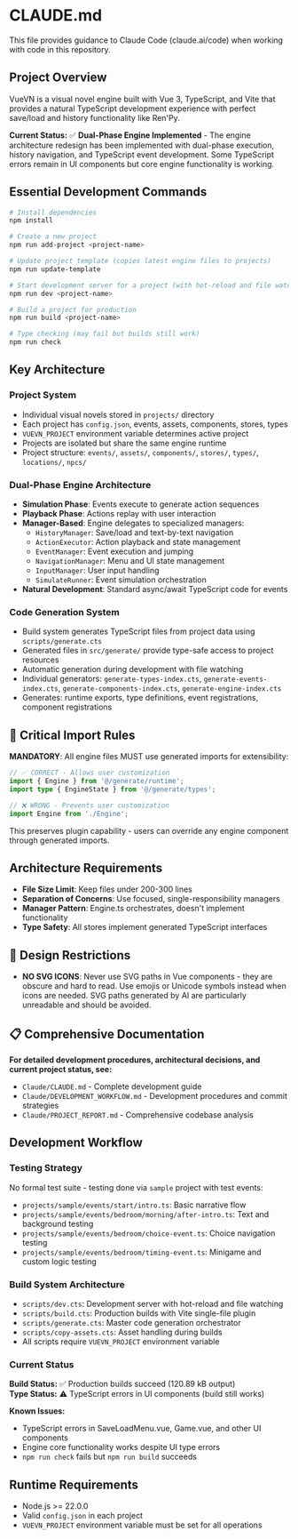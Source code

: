 # CLAUDE.md

This file provides guidance to Claude Code (claude.ai/code) when working with code in this repository.

## Project Overview

VueVN is a visual novel engine built with Vue 3, TypeScript, and Vite that provides a natural TypeScript development experience with perfect save/load and history functionality like Ren'Py.

**Current Status:** ✅ **Dual-Phase Engine Implemented** - The engine architecture redesign has been implemented with dual-phase execution, history navigation, and TypeScript event development. Some TypeScript errors remain in UI components but core engine functionality is working.

## Essential Development Commands

```bash
# Install dependencies
npm install

# Create a new project
npm run add-project <project-name>

# Update project template (copies latest engine files to projects)
npm run update-template

# Start development server for a project (with hot-reload and file watching)
npm run dev <project-name>

# Build a project for production
npm run build <project-name>

# Type checking (may fail but builds still work)
npm run check
```

## Key Architecture

### Project System
- Individual visual novels stored in `projects/` directory
- Each project has `config.json`, events, assets, components, stores, types
- `VUEVN_PROJECT` environment variable determines active project
- Projects are isolated but share the same engine runtime
- Project structure: `events/`, `assets/`, `components/`, `stores/`, `types/`, `locations/`, `npcs/`

### Dual-Phase Engine Architecture
- **Simulation Phase**: Events execute to generate action sequences
- **Playback Phase**: Actions replay with user interaction
- **Manager-Based**: Engine delegates to specialized managers:
  - `HistoryManager`: Save/load and text-by-text navigation
  - `ActionExecutor`: Action playback and state management  
  - `EventManager`: Event execution and jumping
  - `NavigationManager`: Menu and UI state management
  - `InputManager`: User input handling
  - `SimulateRunner`: Event simulation orchestration
- **Natural Development**: Standard async/await TypeScript code for events

### Code Generation System
- Build system generates TypeScript files from project data using `scripts/generate.cts`
- Generated files in `src/generate/` provide type-safe access to project resources
- Automatic generation during development with file watching
- Individual generators: `generate-types-index.cts`, `generate-events-index.cts`, `generate-components-index.cts`, `generate-engine-index.cts`
- Generates: runtime exports, type definitions, event registrations, component registrations

## 🚨 Critical Import Rules

**MANDATORY**: All engine files MUST use generated imports for extensibility:

```typescript
// ✅ CORRECT - Allows user customization
import { Engine } from '@/generate/runtime';
import type { EngineState } from '@/generate/types';

// ❌ WRONG - Prevents user customization  
import Engine from './Engine';
```

This preserves plugin capability - users can override any engine component through generated imports.

## Architecture Requirements

- **File Size Limit**: Keep files under 200-300 lines
- **Separation of Concerns**: Use focused, single-responsibility managers
- **Manager Pattern**: Engine.ts orchestrates, doesn't implement functionality
- **Type Safety**: All stores implement generated TypeScript interfaces

## 🚫 Design Restrictions

- **NO SVG ICONS**: Never use SVG paths in Vue components - they are obscure and hard to read. Use emojis or Unicode symbols instead when icons are needed. SVG paths generated by AI are particularly unreadable and should be avoided.

## 📋 Comprehensive Documentation

**For detailed development procedures, architectural decisions, and current project status, see:**
- `Claude/CLAUDE.md` - Complete development guide
- `Claude/DEVELOPMENT_WORKFLOW.md` - Development procedures and commit strategies
- `Claude/PROJECT_REPORT.md` - Comprehensive codebase analysis

## Development Workflow

### Testing Strategy
No formal test suite - testing done via `sample` project with test events:
- `projects/sample/events/start/intro.ts`: Basic narrative flow
- `projects/sample/events/bedroom/morning/after-intro.ts`: Text and background testing
- `projects/sample/events/bedroom/choice-event.ts`: Choice navigation testing  
- `projects/sample/events/bedroom/timing-event.ts`: Minigame and custom logic testing

### Build System Architecture
- `scripts/dev.cts`: Development server with hot-reload and file watching
- `scripts/build.cts`: Production builds with Vite single-file plugin
- `scripts/generate.cts`: Master code generation orchestrator
- `scripts/copy-assets.cts`: Asset handling during builds
- All scripts require `VUEVN_PROJECT` environment variable

### Current Status
**Build Status:** ✅ Production builds succeed (120.89 kB output)  
**Type Status:** ⚠️ TypeScript errors in UI components (build still works)

**Known Issues:**
- TypeScript errors in SaveLoadMenu.vue, Game.vue, and other UI components
- Engine core functionality works despite UI type errors
- `npm run check` fails but `npm run build` succeeds

## Runtime Requirements

- Node.js >= 22.0.0
- Valid `config.json` in each project
- `VUEVN_PROJECT` environment variable must be set for all operations